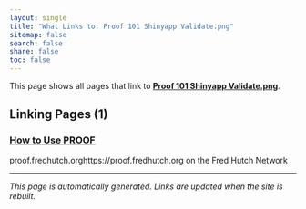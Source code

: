 ```yaml
---
layout: single
title: "What Links to: Proof 101 Shinyapp Validate.png"
sitemap: false
search: false
share: false
toc: false
---
```


This page shows all pages that link to **[Proof 101 Shinyapp Validate.png](/datademos/assets/proof_101_shinyapp_validate.png)**.

## Linking Pages (1)

### [How to Use PROOF](/datademos/proof-how-to/)

proof.fredhutch.orghttps://proof.fredhutch.org on the Fred Hutch Network

---


*This page is automatically generated. Links are updated when the site is rebuilt.*
